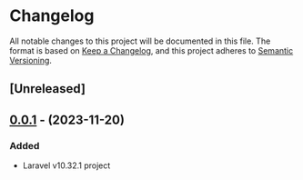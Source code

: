 # Changelog

All notable changes to this project will be documented in this file.
The format is based on [Keep a Changelog],
and this project adheres to [Semantic Versioning].

[Keep a Changelog]: https://keepachangelog.com/en/1.0.0/
[Semantic Versioning]: https://semver.org/spec/v2.0.0.html

## [Unreleased]

## [0.0.1][0.0.1] - (2023-11-20)

### Added
- Laravel v10.32.1 project

[0.0.1]: https://gitlab.fdmci.hva.nl/se-specialization-2023-1/projects-ik/json/linkextractor-backend
